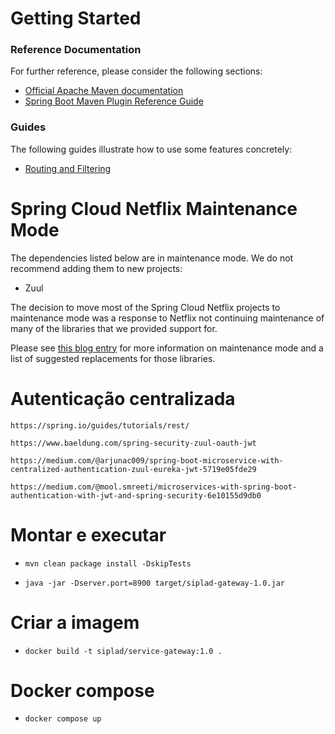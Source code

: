 # Getting Started

### Reference Documentation
For further reference, please consider the following sections:

* [Official Apache Maven documentation](https://maven.apache.org/guides/index.html)
* [Spring Boot Maven Plugin Reference Guide](https://docs.spring.io/spring-boot/docs/2.2.5.RELEASE/maven-plugin/)

### Guides
The following guides illustrate how to use some features concretely:

* [Routing and Filtering](https://spring.io/guides/gs/routing-and-filtering/)

# Spring Cloud Netflix Maintenance Mode

The dependencies listed below are in maintenance mode. We do not recommend adding them to
new projects:

*  Zuul

The decision to move most of the Spring Cloud Netflix projects to maintenance mode was
a response to Netflix not continuing maintenance of many of the libraries that we provided
support for.

Please see [this blog entry](https://spring.io/blog/2018/12/12/spring-cloud-greenwich-rc1-available-now#spring-cloud-netflix-projects-entering-maintenance-mode)
for more information on maintenance mode and a list of suggested replacements for those
libraries.

# Autenticação centralizada

`https://spring.io/guides/tutorials/rest/`

`https://www.baeldung.com/spring-security-zuul-oauth-jwt`

`https://medium.com/@arjunac009/spring-boot-microservice-with-centralized-authentication-zuul-eureka-jwt-5719e05fde29`

`https://medium.com/@mool.smreeti/microservices-with-spring-boot-authentication-with-jwt-and-spring-security-6e10155d9db0`



# Montar e executar

- `mvn clean package install -DskipTests`

- `java -jar -Dserver.port=8900 target/siplad-gateway-1.0.jar`

# Criar a imagem

- `docker build -t siplad/service-gateway:1.0 .` 

# Docker compose

- `docker compose up`